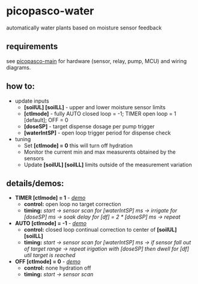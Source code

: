 # picopasco-water
automatically water plants based on moisture sensor feedback
## requirements
see [picopasco-main](https://github.com/GrayHatGuy/picopasco#parts) for hardware (sensor, relay, pump, MCU) and wiring diagrams.
## how to:
* update inputs
  - **[soilUL] [soilLL]** - upper and lower moisture sensor limits 
  - **[ctlmode]** - fully AUTO closed loop = -1; TIMER open loop = 1 [default]; OFF = 0
  - **[doseSP]** - target dispense dosage per pump trigger
  - **[waterIntSP]** - open loop trigger period for dispense check 
* tuning
  - Set **[ctlmode] = 0** this will turn off hydration  
  - Monitor the current min and max measurents obtained by the sensors
  - Update **[soilUL] [soilLL]** limits outside of the measurement variation 
## details/demos:
  - **TIMER [ctlmode] = 1** - [_demo_]()
      * **control:** open loop no target correction
      * **timing:** _start -> sensor scan for [waterIntSP] ms -> irrigate for [doseSP] ms -> soak delay for [df] = 2 * [doseSP] ms -> repeat_
  - **AUTO [ctlmode] = -1** - [_demo_]()
      * **control:** closed loop continual correction to center of **[soilUL] [soilLL]**
      * **timing:** _start -> sensor scan for [waterIntSP] ms -> if sensor fall out of target range -> repeat irigation with [doseSP] then dwell for [df] util target is reached_
  - **OFF [ctlmode] = 0** - [_demo_]()
      * **control:** none hydration off
      * **timing:** _start -> sensor scan_
